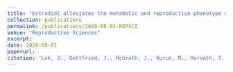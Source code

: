 ```yaml
---
title: "Estradiol alleviates the metabolic and reproductive phenotype of the female obese mouse."
collection: publications
permalink: /publications/2020-08-01-REPSCI
venue: "Reproductive Sciences"
excerpt:
date: 2020-08-01
paperurl:
citation: 'Luk, J., Gottfried, J., McGrath, J., Kurus, M., Horvath, T., \textbf{Johnson, J.} <i>Manuscript under revision, Reproductive Sciences</i>'
---
```

